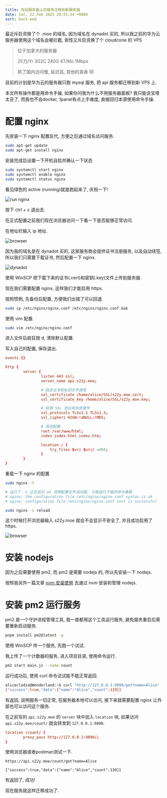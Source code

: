 ```yaml
---
title: 将旧服务器上的服务迁移到新服务器
date: Sat, 22 Feb 2025 20:55:34 +0800
sort: back-end
---
```


最近斥巨资换了个 .moe 的域名, 因为域名在 dynadot 买的, 所以我之前的华为云服务器使用这个域名会被拦截, 索性又斥巨资换了个 cloudcone 的 VPS

> 位于加拿大的服务器
>
> 25刀/Yr 3G2C 240G 4T/Mo 1Mbps
>
> 除了国内访问慢, 延迟高, 其他的真香 😻

目前的计划是华为云的服务器只跑 mysql 服务, 把 api 服务都迁移到新 VPS 上.

本文所有操作都是用命令手操, 如果你问我为什么不用服务器面板? 我只能说宝塔太丑了, 而我也不会docker, 1panel有点上手难度, 直接回归本源使用命令手操.

# 配置 nginx

先安装一下 nginx 配置反代, 方便之后通过域名访问服务.

```bash
sudo apt-get update
sudo apt-get install nginx
```

安装完成后设置一下开机自启并确认一下状态

```bash
sudo systemctl start nginx
sudo systemctl enable nginx
sudo systemctl status nginx
```

看见绿色的 active (running)就是跑起来了, 庆祝一下!

![run nginx](https://image.s22y.moe/image/service_migration/1.webp)

按下 ctrl + c 退出去.

在正式配置之前我们现在浏览器访问一下看一下是否能够正常访问.

在地址栏输入 ip 地址.

![browser](https://image.s22y.moe/image/service_migration/2.webp)

因为我的域名是在 dynadot 买的, 这家服务商会提供证书注册服务, 以及自动续签, 所以我们只需要下载证书, 然后配置一下 nginx.

![dynadot](https://image.s22y.moe/image/service_migration/3.webp)

使用 WinSCP 把下载下来的证书(.cert)和密钥(.key)文件上传到服务器.

现在我们需要配置 nginx, 这样我们才能启用 https.

按照惯例, 先备份后配置, 方便我们出错了可以回退.

```bash
sudo cp /etc/nginx/nginx.conf /etc/nginx/nginx.conf.bak
```

使用 vim 配置.

```bash
sudo vim /etc/nginx/nginx.conf
```

进入文件后疯狂按 d, 清除默认配置.

写入自己的配置, 保存退出.

```conf
events {}

http {
        server {
                listen 443 ssl;
                server_name api.s22y.moe;

                # 指定证书和私钥文件路径
                ssl_certificate /home/alice/SSL/s22y.moe.cert;
                ssl_certificate_key /home/alice/SSL/s22y.moe.key;

                # 启用 SSL 协议和加密套件
                ssl_protocols TLSv1.2 TLSv1.3;
                ssl_ciphers HIGH:!aNULL:!MD5;

                # 其他配置
                root /var/www/html;
                index index.html index.htm;

                location / {
                    try_files $uri $uri/ =404;
                }
        }
}
```

重载一下 nginx 的配置

```bash
sudo nginx -t

# 运行了 -t 之后显示 ok 说明配置文件没问题, 才能运行下面的命令重载
# nginx: the configuration file /etc/nginx/nginx.conf syntax is ok
# nginx: configuration file /etc/nginx/nginx.conf test is successful

sudo nginx -s reload
```

这个时候打开浏览器输入 s22y.moe 就会不会显示不安全了, 并且成功启用了 https.

![browser](https://image.s22y.moe/image/service_migration/4.webp)

# 安装 nodejs

因为之后需要使用 pm2, 而 pm2 是需要 nodejs 的, 所以先安装一下 nodejs.

按照我另外一篇文章 [nvm 安装使用](https://blog.s22y.moe/articles/nvm_install) 去通过 nvm 安装和管理 nodejs.

# 安装 pm2 运行服务

pm2 是一个守护进程管理工具, 我一直都用这个工具运行服务, 避免服务重启后需要重新启动服务.

```bash
pnpm install pm2@latest -g
```

使用 WinSCP 传一个服务, 先跑一个试试.

我上传了一个计数器的服务, 进入项目目录, 使用命令运行.

```bash
pm2 start main.js --name count
```

运行成功后, 使用 curl 命令试试能不能正常返回.

```bash
aliceclodia@Wonderland:~$ curl "http://127.0.0.1:9890/get?name=Alice"
{"success":true,"data":{"name":"Alice","count":129}}
```

有返回, 说明服务一切正常, 在服务器本地可以访问, 接下来就需要配置 nginx 让外部也可以访问这个服务.

在之前写的 `api.s22y.moe` 的 `server` 块中加入 `location` 块, 如果访问 `api.s22y.moe/count/` 就会转发到 `127.0.0.1:9890`.

```conf
location /count/ {
        proxy_pass http://127.0.0.1:9890/;
}
```

使用浏览器或者postman测试一下.

```text
https://api.s22y.moe/count/get?name=Alice

{"success":true,"data":{"name":"Alice","count":130}}
```

有返回了, 成功!

现在服务就这样迁移成功了.
